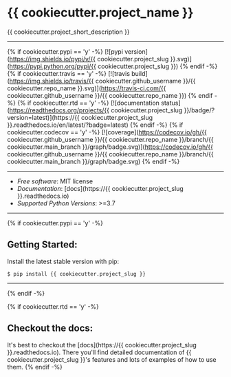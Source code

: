 # {{ cookiecutter.project_name }}

{{ cookiecutter.project_short_description }}

----
{% if cookiecutter.pypi == 'y' -%}
[![pypi version](https://img.shields.io/pypi/v/{{ cookiecutter.project_slug }}.svg)](https://pypi.python.org/pypi/{{ cookiecutter.project_slug }})
{% endif -%}
{% if cookiecutter.travis == 'y' -%}
[![travis build](https://img.shields.io/travis/{{ cookiecutter.github_username }}/{{ cookiecutter.repo_name }}.svg)](https://travis-ci.com/{{ cookiecutter.github_username }}/{{ cookiecutter.repo_name }})
{% endif -%}
{% if cookiecutter.rtd == 'y' -%}
[![documentation status](https://readthedocs.org/projects/{{ cookiecutter.project_slug }}/badge/?version=latest)](https://{{ cookiecutter.project_slug }}.readthedocs.io/en/latest/?badge=latest)
{% endif -%}
{% if cookiecutter.codecov == 'y' -%}
[![coverage](https://codecov.io/gh/{{ cookiecutter.github_username }}/{{ cookiecutter.repo_name }}/branch/{{ cookiecutter.main_branch }}/graph/badge.svg)](https://codecov.io/gh/{{ cookiecutter.github_username }}/{{ cookiecutter.repo_name }}/branch/{{ cookiecutter.main_branch }}/graph/badge.svg)
{% endif -%}

------------------------------------------------------------------------

-   *Free software*: MIT license
-   *Documentation*: [docs](https://{{ cookiecutter.project_slug }}.readthedocs.io)
-   *Supported Python Versions*: >=3.7

------------------------------------------------------------------------

{% if cookiecutter.pypi == 'y' -%}
## Getting Started:


Install the latest stable version with pip:

    $ pip install {{ cookiecutter.project_slug }}

---
{% endif -%}

{% if cookiecutter.rtd == 'y' -%}
## Checkout the docs:

It's best to checkout the [docs](https://{{ cookiecutter.project_slug }}.readthedocs.io). There you'll find detailed
documentation of {{ cookiecutter.project_slug }}'s features and lots of examples of how to
use them.
{% endif -%}
